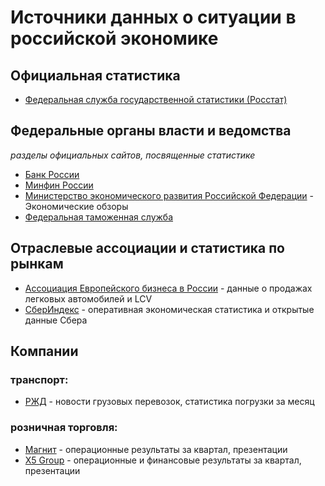 # Источники данных о ситуации в российской экономике

## Официальная статистика

- [Федеральная служба государственной статистики (Росстат)](https://rosstat.gov.ru/)

## Федеральные органы власти и ведомства
_разделы официальных сайтов, посвященные статистике_

- [Банк России](https://cbr.ru/statistics/)
- [Минфин России](https://minfin.gov.ru/ru/statistics/)
- [Министерство экономического развития
Российской Федерации](https://economy.gov.ru/material/directions/makroec/ekonomicheskie_obzory/) - Экономические обзоры
- [Федеральная таможенная служба](https://customs.gov.ru/statistic)


## Отраслевые ассоциации и статистика по рынкам

- [Ассоциация Европейского бизнеса в России](https://aebrus.ru/ru/media/press-releases/sales-of-cars-and-light-commercial-vehicles.php) - данные о продажах легковых автомобилей и LCV
- [СберИндекс](https://sberindex.ru/ru) - оперативная экономическая статистика и открытые данные Сбера

## Компании
### транспорт:
- [РЖД](https://cargo.rzd.ru/ru/9514?rubricator_id=50) - новости грузовых перевозок, статистика погрузки за месяц
### розничная торговля:
- [Магнит](https://www.magnit.com/ru/shareholders-and-investors/presentations/) - операционные результаты за квартал, презентации
- [X5 Group](https://www.x5.ru/ru/Pages/Investors.aspx) - операционные и финансовые результаты за квартал, презентации
